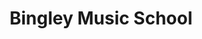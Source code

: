 ---
name: Bingley Music School
title: Bingley Music School
website: https://bingleymusicschool.co.uk
facebook: MusicSchoolBingley/
logo: bingley-music-school.png
email: stubms@outlook.com
type: tuition
member: true
short-description: 'Bingley Music School is currently offering lessons in Guitar,
  Bass, Ukulele, Piano, Keyboard, Drums, Vocals and Music Theory.

  '
description: |
  Set in Bingley town centre and established in 2010, Bingley Music School is family orientated and one of the best places in the Bradford area to learn music.

  Bingley Music School is currently offering lessons in Guitar, Bass, Ukulele, Piano, Keyboard, Drums, Vocals and Music Theory.

  Small group or individual lessons are available to students at all levels of playing, each tailored to provide students with the correct tools for learning their instrument.
permalink: "/organisations/bingley_music_school.html"
layout: org_page
---